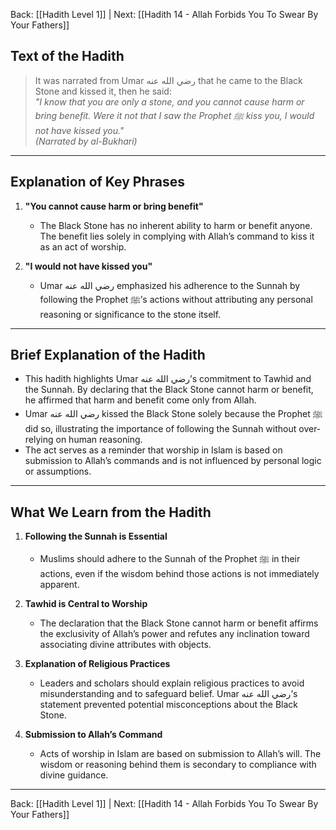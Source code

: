 Back: [[Hadith Level 1]] | Next: [[Hadith 14 - Allah Forbids You To Swear By Your Fathers]]

## Text of the Hadith
> It was narrated from Umar رضي الله عنه that he came to the Black Stone and kissed it, then he said:  
> *"I know that you are only a stone, and you cannot cause harm or bring benefit. Were it not that I saw the Prophet ﷺ kiss you, I would not have kissed you."*  
> *(Narrated by al-Bukhari)*  

---

## Explanation of Key Phrases
1. **"You cannot cause harm or bring benefit"**  
   - The Black Stone has no inherent ability to harm or benefit anyone. The benefit lies solely in complying with Allah’s command to kiss it as an act of worship.  

2. **"I would not have kissed you"**  
   - Umar رضي الله عنه emphasized his adherence to the Sunnah by following the Prophet ﷺ’s actions without attributing any personal reasoning or significance to the stone itself.  

---

## Brief Explanation of the Hadith
- This hadith highlights Umar رضي الله عنه’s commitment to Tawhid and the Sunnah. By declaring that the Black Stone cannot harm or benefit, he affirmed that harm and benefit come only from Allah.  
- Umar رضي الله عنه kissed the Black Stone solely because the Prophet ﷺ did so, illustrating the importance of following the Sunnah without over-relying on human reasoning.  
- The act serves as a reminder that worship in Islam is based on submission to Allah’s commands and is not influenced by personal logic or assumptions.  

---

## What We Learn from the Hadith
1. **Following the Sunnah is Essential**  
   - Muslims should adhere to the Sunnah of the Prophet ﷺ in their actions, even if the wisdom behind those actions is not immediately apparent.  

2. **Tawhid is Central to Worship**  
   - The declaration that the Black Stone cannot harm or benefit affirms the exclusivity of Allah’s power and refutes any inclination toward associating divine attributes with objects.  

3. **Explanation of Religious Practices**  
   - Leaders and scholars should explain religious practices to avoid misunderstanding and to safeguard belief. Umar رضي الله عنه’s statement prevented potential misconceptions about the Black Stone.  

4. **Submission to Allah’s Command**  
   - Acts of worship in Islam are based on submission to Allah’s will. The wisdom or reasoning behind them is secondary to compliance with divine guidance.  

---

Back: [[Hadith Level 1]] | Next: [[Hadith 14 - Allah Forbids You To Swear By Your Fathers]]